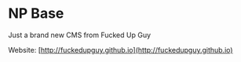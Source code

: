 # NP Base
Just a brand new CMS from Fucked Up Guy

Website: [http://fuckedupguy.github.io](http://fuckedupguy.github.io)
